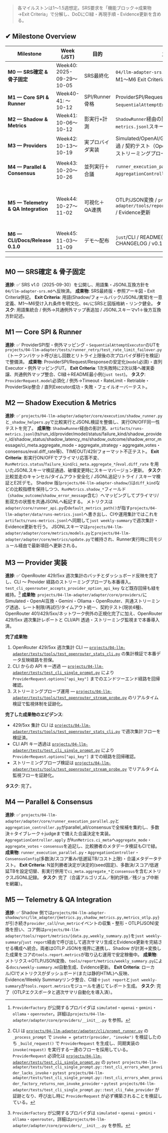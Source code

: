 > 各マイルストンは1〜1.5週想定。SRS要求を「機能ブロック→成果物→Exit Criteria」で分解し、DoDにCI緑・再現手順・Evidence更新を含める。

## ✔ Milestone Overview
| Milestone | Week (JST) | 目的 | 主な成果物 | 進捗 |
| --- | --- | --- | --- | --- |
| **M0 — SRS確定 & 骨子固定** | Week40: 2025-09-29〜10-05 | SRS最終化 | `04/llm-adapter-srs.md`最終版 / 参照アーキ図 / M1〜M6 Exit Criteria | ✅ 完了（2025-10-04 SRS v1.0確定・用語集統合完了） |
| **M1 — Core SPI & Runner** | Week40-41: 〜10-12 | SPI/Runner骨格 | ProviderSPI/Request/Response安定化 / `SequentialAttemptExecutor` / 最小UT | ✅ 完了（`projects/04-llm-adapter/tests/runner_retry/test_rate_limit_failover.py`でレート制限リトライとフォールバック遷移を検証済） |
| **M2 — Shadow & Metrics** | Week41: 10-06〜10-12 | 影実行+計測 | `ShadowRunner`経由の影計測 / `artifacts/runs-metrics.jsonl`スキーマ / 異常系テスト | ✅ 完了（比較実行APIとJSONLスキーマv1を`projects/04-llm-adapter`へ反映） |
| **M3 — Providers** | Week42: 10-13〜10-19 | 実プロバイダ実装 | Simulated/OpenAI/Gemini登録 / ストリーミング透過 / 契約テスト（OpenRouter 429/5xx 週次集計とストリーミングプローブ運用を完了） | ✅ 完了（OpenRouter 429/5xx 週次集計パイプラインとストリーミングプローブを導入し、Evidence を docs/spec/v0.2/TASKS.md に統合済[^provider-registry]） |
| **M4 — Parallel & Consensus** | Week43: 10-20〜10-26 | 並列実行＋合議 | `runner_execution_parallel.py` / `AggregationController` / 合議テスト | ✅ 完了（`runner_execution_parallel.py`と`aggregation_controller.py`で多数決・タイブレーク・差分記録を実装しイベント検証も通過） |
| **M5 — Telemetry & QA Integration** | Week44: 10-27〜11-02 | 可視化＋QA連携 | OTLP/JSON変換 / `projects/04-llm-adapter/tools/report/metrics/weekly_summary.py` / Evidence更新 | ✅ 完了（Shadow側の`metrics.py`/`shadow_metrics.py`でイベント整形とJSONL出力を維持しつつ、OTLP JSONエクスポータを`projects/04-llm-adapter-shadow/src/llm_adapter/metrics_otlp.py`に集約し、週次サマリ生成ツールを`projects/04-llm-adapter`の`just report`へ統合） |
| **M6 — CLI/Docs/Release 0.1.0** | Week45: 11-03〜11-09 | デモ〜配布 | `just`/CLI / README(JP/EN) / `pyproject.toml` / CHANGELOG / v0.1.0 | ✅ 完了（`docs/releases/v0.1.0.md` を整備し、OpenRouter 運用ガイドとタグ発行手順を最新化済）[^m6-cli-flow] |

---

## M0 — SRS確定 & 骨子固定
**進捗**: ✅ SRS v1.0（2025-09-30）を公開し、用語集・JSONL互換方針を`04/llm-adapter-srs.md`へ反映済。
**成果物**: SRS最終版・参照アーキ図・Exit Criteria併記。
**Exit Criteria**: 用語(Shadow/フォールバック/JSONL/異常)を一意定義、M1〜M6受け入れ条件を明文化、`04/`にSRSと図版格納・リンク健全。
**タスク**: 用語集統合 / 例外→共通例外マップ表追加 / JSONLスキーマv1＋後方互換方針記述。

## M1 — Core SPI & Runner
**進捗**: ✅ ProviderSPI型・例外マッピング・`SequentialAttemptExecutor`のUTを`projects/04-llm-adapter/tests/runner_retry/test_rate_limit_failover.py`（トークンバケット呼び出し回数とリトライ上限後の次プロバイダ移行を検証）で整備済。
**成果物**: ProviderSPI/Request/Responseの安定化(`model`必須)・直列Executor・例外マッピングUT。
**Exit Criteria**: 1次失敗時に2次以降へ確実委譲、共通例外マップ整合、CI緑＋README最小例(`just test`)。
**タスク**: `ProviderRequest.model`必須化 / 例外→Timeout・RateLimit・Retriable・ProviderSkip整合 / 直列Executor成功・失敗・フェイルオーバーテスト。

## M2 — Shadow Execution & Metrics
**進捗**: ✅ `projects/04-llm-adapter/adapter/core/execution/shadow_runner.py`と`_shadow_helpers.py`で比較実行とJSONL検証を整備し、実行ON/OFF同一性テストを完了。
**成果物**: `ShadowRunner`経由の影計測、`artifacts/runs-metrics.jsonl`(ts/run_id/provider/model/status/failure_kind/shadow_provider_id/shadow_status/shadow_latency_ms/shadow_outcome/shadow_error_message/ci_meta.aggregate_mode・aggregate_strategy・aggregate_votes・consensus/eval.diff_rate等)、TIMEOUT/429/フォーマット不正テスト。
**Exit Criteria**: 影実行ON/OFFでプライマリ応答不変、`RunMetrics.status`/`failure_kind`/`ci_meta.aggregate_*`/`eval.diff_rate` を用いたJSONLスキーマ検証通過、破壊変更時にスキーマバージョン更新。
**タスク**: 比較並走のキャンセル/タイムアウト安全化 / JSONL追記リトライ / スキーマ検証とE2Eデモ。
Shadow 版(`projects/04-llm-adapter-shadow/`)は`diff_kind`などの比較指標を保持しつつ、`RunMetrics.shadow_*`フィールド（`shadow_outcome`/`shadow_error_message`含む）へマッピングしてプライマリ/影双方の状態を共通JSONLへ転記する。
メトリクスは`adapter/core/runner_api.py`の`default_metrics_path()`が指す`projects/04-llm-adapter/data/runs-metrics.jsonl`へ書き出し、CIや運用集計ではこれを`artifacts/runs-metrics.jsonl`へ同期して`just weekly-summary`で週次集計・Evidence更新を行う。
JSONLスキーマは`projects/04-llm-adapter/adapter/core/metrics/models.py`と`projects/04-llm-adapter/adapter/core/metrics/update.py`で維持され、Runner実行時に同モジュール経由で最新項目へ更新される。

## M3 — Provider 実装
**進捗**: ✅ OpenRouter 429/5xx 週次集計のバッチとダッシュボード反映を完了し、CLI 〜 Provider 経路のストリーミングプローブも本番導入。`test_cli_openrouter_accepts_provider_option_api_key` など既存回帰も緑を維持。[^provider-registry]
**成果物**: `projects/04-llm-adapter/adapter/core/providers/`にSimulated・OpenAI互換・Gemini・Ollama・OpenRouter、共通ストリーミング透過、レート制限/再試行/タイムアウト統一、契約テスト(現状4種)、OpenRouter 401/429/5xx/ネットワーク例外の正規化完了に加え、OpenRouter 429/5xx 週次集計レポートと CLI/API 透過・ストリーミング監視まで本番導入済。

**完了成果物**:

1. OpenRouter 429/5xx 週次集計 CLI — [`projects/04-llm-adapter/tests/tools/test_openrouter_stats_cli.py`](../projects/04-llm-adapter/tests/tools/test_openrouter_stats_cli.py) の集計検証で本番データ反映経路を担保。
2. CLI からの API キー透過 — [`projects/04-llm-adapter/tests/test_cli_single_prompt.py`](../projects/04-llm-adapter/tests/test_cli_single_prompt.py) により `ProviderRequest.options["api_key"]` までのエンドツーエンド経路を回帰確認。
3. ストリーミングプローブ運用 — [`projects/04-llm-adapter/tests/tools/test_openrouter_stream_probe.py`](../projects/04-llm-adapter/tests/tools/test_openrouter_stream_probe.py) のリアルタイム検証で監視体制を証跡化。

**完了した成果物のエビデンス**:
- 429/5xx 集計 CLI は [`projects/04-llm-adapter/tests/tools/test_openrouter_stats_cli.py`](../projects/04-llm-adapter/tests/tools/test_openrouter_stats_cli.py) で週次集計フローを検証済。
- CLI API キー透過は [`projects/04-llm-adapter/tests/test_cli_single_prompt.py`](../projects/04-llm-adapter/tests/test_cli_single_prompt.py) により `ProviderRequest.options["api_key"]` までの経路を回帰確認。
- ストリーミングプローブ検証は [`projects/04-llm-adapter/tests/tools/test_openrouter_stream_probe.py`](../projects/04-llm-adapter/tests/tools/test_openrouter_stream_probe.py) でリアルタイム監視フローを証跡化。

**タスク**: 完了。

[^provider-registry]: `ProviderFactory` が公開するプロバイダは `simulated`・`openai`・`gemini`・`ollama`・`openrouter`。詳細は`projects/04-llm-adapter/adapter/core/providers/__init__.py` を参照。

[^m6-cli-flow]: CLI は [`projects/04-llm-adapter/adapter/cli/prompt_runner.py`](../projects/04-llm-adapter/adapter/cli/prompt_runner.py) の `_process_prompt` で `invoke = getattr(provider, "invoke")` を検証したのち `_build_request()` で `ProviderRequest` を生成し、同期実装の `invoke(request)` を実行する一連のフローを採用している。`ProviderRequest` 必須化は [`projects/04-llm-adapter/tests/test_cli_single_prompt.py`](../projects/04-llm-adapter/tests/test_cli_single_prompt.py) の `pytest projects/04-llm-adapter/tests/test_cli_single_prompt.py::test_cli_errors_when_provider_lacks_invoke`・`pytest projects/04-llm-adapter/tests/test_cli_single_prompt.py::test_cli_errors_when_provider_factory_returns_non_invoke_provider`・`pytest projects/04-llm-adapter/tests/test_cli_single_prompt.py::test_cli_fake_provider` が証跡となり、呼び出し時に `ProviderRequest` が必ず構築されることを検証している。

## M4 — Parallel & Consensus
**進捗**: ✅ `projects/04-llm-adapter/adapter/core/runner_execution_parallel.py`と`aggregation_controller.py`がparallel_all/consensusで全候補を集約し、多数決＋タイブレーク＋judgeまで備えた合議決定を実装。`AggregationController.apply` が`RunMetrics.ci_meta`へ`aggregate_mode`・`aggregate_votes`・`consensus`を追記し、比較勝者のメタデータ検証もCIで緑。
**成果物**: `runner_execution_parallel.py`・`AggregationController`・`ConsensusConfig`(多数決/スコア重み/低遅延TB/コスト上限)・合議メタデータテスト。
**Exit Criteria**: N並列勝者決定が決定的(seed固定)、多数決/スコア/低遅延TBを設定切替、影実行併用で`ci_meta.aggregate_*`と`consensus`を含むメトリクスJSONL記録。
**タスク**: 完了（合議アルゴリズム／制約評価／残ジョブ中断を網羅）。

## M5 — Telemetry & QA Integration
**進捗**: ✅ Shadow 側では`projects/04-llm-adapter-shadow/src/llm_adapter/{metrics.py,shadow_metrics.py,metrics_otlp.py}`が引き続き`provider_call`/`run_metric`イベントの収集・整形・OTLP(JSON)変換を担い、コア側は`projects/04-llm-adapter/tools/report/metrics/{data.py,weekly_summary.py}`を`just weekly-summary`/`just report`経由で呼び出して週次サマリ生成とEvidence更新を完結させる構成へ統合。両者はOTLP JSONを境界に連携し、Shadow が計測→変換した成果をコアの`tools.report.metrics`が取り込む運用で安定稼働中。
**成果物**: メトリクス→OTLP/JSON変換、`tools/report/metrics/weekly_summary.py`による`docs/weekly-summary.md`自動生成、Evidence更新。
**Exit Criteria**: ローカル/CIでメトリクスがダッシュボード(または静的HTML)へ反映、Evidence/Weekly Summaryリンク整合、CI緑＋`just report`と`just weekly-summary`が`tools.report.metrics`モジュールを通じてレポート生成。
**タスク**: 完了（OTLPエクスポータと週次サマリ自動化を導入済）。
